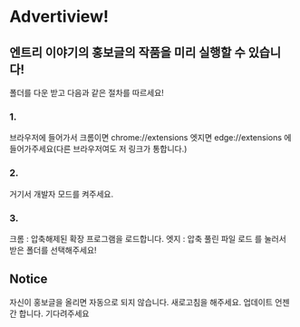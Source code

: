 # Advertiview!

## 엔트리 이야기의 홍보글의 작품을 미리 실행할 수 있습니다!

폴더를 다운 받고 다음과 같은 절차를 따르세요!

### 1.

브라우저에 들어가서
크롬이면 chrome://extensions
엣지면 edge://extensions
에 들어가주세요(다른 브라우저여도 저 링크가 통합니다.)

### 2.

거기서 개발자 모드를 켜주세요.

### 3.

크롬 : 압축해제된 확장 프로그램을 로드합니다.
엣지 : 압축 풀린 파일 로드
를 눌러서 받은 폴더를 선택해주세요!

## Notice

자신이 홍보글을 올리면 자동으로 되지 않습니다. 새로고침을 해주세요.
업데이트 언젠간 합니다.
기다려주세요

